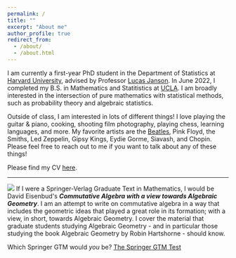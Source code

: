 ```yaml
---
permalink: /
title: ""
excerpt: "About me"
author_profile: true
redirect_from: 
  - /about/
  - /about.html
---
```


I am currently a first-year PhD student in the Department of Statistics at [Harvard University](https://statistics.fas.harvard.edu/), advised by Professor [Lucas Janson](http://lucasjanson.fas.harvard.edu/). In June 2022, I completed my B.S. in Mathematics and Statitistics at [UCLA](https://ww3.math.ucla.edu/). I am broadly interested in the intersection of pure mathematics with statistical methods, such as probability theory and algebraic statistics.

Outside of class, I am interested in lots of different things! I love playing the guitar & piano, cooking, shooting film photography, playing chess, learning languages, and more. My favorite artists are the [Beatles](https://open.spotify.com/playlist/07ZKf7841juhmGlI6LMfBd?si=4511ac89f1d14618), Pink Floyd, the Smiths, Led Zeppelin, Gipsy Kings, Eydie Gorme, Siavash, and Chopin. Please feel free to reach out to me if you want to talk about any of these things!

Please find my CV [here](https://mattesmaili.github.io/files/Matthew_Resume.pdf).

---

![](https://mattesmaili.github.io/files/david2.png) If I were a Springer-Verlag Graduate Text in Mathematics, I would be David Eisenbud's **_Commutative Algebra with a view towards Algebraic Geometry_**. I am an attempt to write on commutative algebra in a way that includes the geometric ideas that played a great role in its formation; with a view, in short, towards Algebraic Geometry. I cover the material that graduate students studying Algebraic Geometry - and in particular those  studying the book Algebraic Geometry by Robin Hartshorne - should know.

Which Springer GTM would _you_ be? [The Springer GTM Test](http://math.jhu.edu/~savitt/GTM.html)

